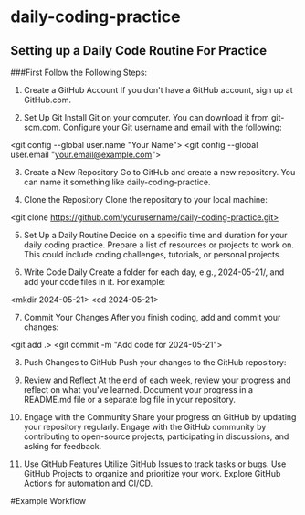 # daily-coding-practice

## Setting up a Daily Code Routine For Practice

###First Follow the Following Steps:

1. Create a GitHub Account
If you don't have a GitHub account, sign up at GitHub.com.

2. Set Up Git
Install Git on your computer. You can download it from git-scm.com.
Configure your Git username and email with the following:

<git config --global user.name "Your Name">
<git config --global user.email "your.email@example.com">

3. Create a New Repository
Go to GitHub and create a new repository. You can name it something like daily-coding-practice.

4. Clone the Repository
Clone the repository to your local machine:

<git clone https://github.com/yourusername/daily-coding-practice.git>
<cd daily-coding-practice>

5. Set Up a Daily Routine
Decide on a specific time and duration for your daily coding practice.
Prepare a list of resources or projects to work on. This could include coding challenges, tutorials, or personal projects.

6. Write Code Daily
Create a folder for each day, e.g., 2024-05-21/, and add your code files in it.
For example:

<mkdir 2024-05-21>
<cd 2024-05-21>
<touch main.py>

7. Commit Your Changes
After you finish coding, add and commit your changes:

<git add .>
<git commit -m "Add code for 2024-05-21">

8. Push Changes to GitHub
Push your changes to the GitHub repository:

<git push origin main>

9. Review and Reflect
At the end of each week, review your progress and reflect on what you've learned.
Document your progress in a README.md file or a separate log file in your repository.

10. Engage with the Community
Share your progress on GitHub by updating your repository regularly.
Engage with the GitHub community by contributing to open-source projects, participating in discussions, and asking for feedback.

11. Use GitHub Features
Utilize GitHub Issues to track tasks or bugs.
Use GitHub Projects to organize and prioritize your work.
Explore GitHub Actions for automation and CI/CD.

#Example Workflow


